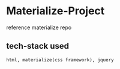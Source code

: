 # Materialize-Project
reference materialize repo

## tech-stack used
```
html, materialize(css framework), jquery
```
